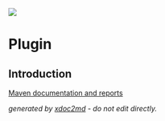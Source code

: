 ![](https://dev.lutece.paris.fr/jenkins/buildStatus/icon?job=system-library-shorturl-deploy)
# Plugin

## Introduction


[Maven documentation and reports](https://dev.lutece.paris.fr/plugins/library-shorturl/)



 *generated by [xdoc2md](https://github.com/lutece-platform/tools-maven-xdoc2md-plugin) - do not edit directly.*